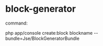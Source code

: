 block-generator
===============
command:

php app/console create:block blockname --bundle=Jse/BlockGeneratorBundle
